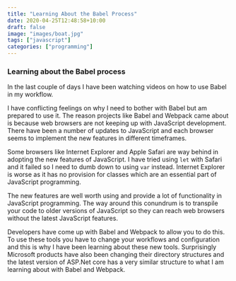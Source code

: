 ```yaml
---
title: "Learning About the Babel Process"
date: 2020-04-25T12:48:58+10:00
draft: false
image: "images/boat.jpg"
tags: ["javascript"]
categories: ["programming"]
---
```


### Learning about the Babel process

In the last couple of days I have been watching videos on how to use Babel in my workflow.

I have conflicting feelings on why I need to bother with Babel but am prepared to use it. The reason projects like Babel and Webpack came about is because web browsers are not keeping up with JavaScript development. There have been a number of updates to JavaScript and each browser seems to implement the new features in different timeframes.

Some browsers like Internet Explorer and Apple Safari are way behind in adopting the new features of JavaScript. I have tried using ``let`` with Safari and it failed so I need to dumb down to using ``var`` instead. Internet Explorer is worse as it has no provision for classes which are an essential part of JavaScript programming.

The new features are well worth using and provide a lot of functionality in JavaScript programming. The way around this conundrum is to transpile your code to older versions of JavaScript so they can reach web browsers without the latest JavaScript features.

Developers have come up with Babel and Webpack to allow you to do this. To use these tools you have to change your workflows and configuration and this is why I have been learning about these new tools. Surprisingly Microsoft products have also been changing their directory structures and the latest version of ASP.Net core has a very similar structure to what I am learning about with Babel and Webpack.
